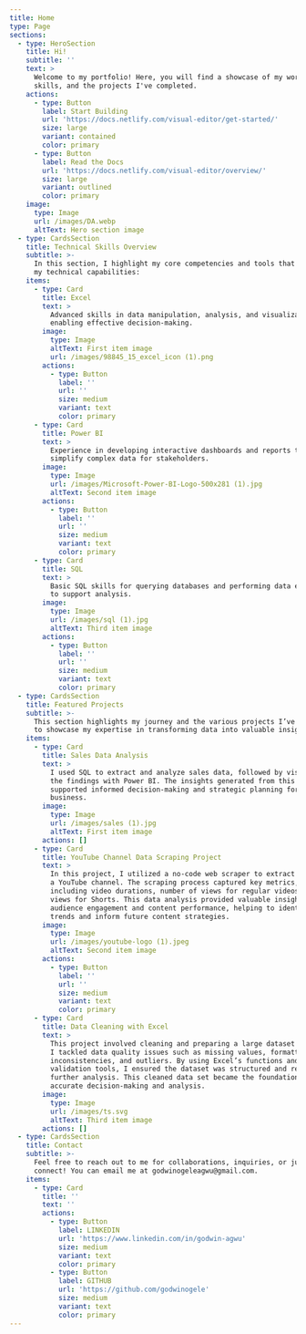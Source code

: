 ```yaml
---
title: Home
type: Page
sections:
  - type: HeroSection
    title: Hi!
    subtitle: ''
    text: >
      Welcome to my portfolio! Here, you will find a showcase of my work,
      skills, and the projects I've completed.
    actions:
      - type: Button
        label: Start Building
        url: 'https://docs.netlify.com/visual-editor/get-started/'
        size: large
        variant: contained
        color: primary
      - type: Button
        label: Read the Docs
        url: 'https://docs.netlify.com/visual-editor/overview/'
        size: large
        variant: outlined
        color: primary
    image:
      type: Image
      url: /images/DA.webp
      altText: Hero section image
  - type: CardsSection
    title: Technical Skills Overview
    subtitle: >-
      In this section, I highlight my core competencies and tools that enhance
      my technical capabilities:
    items:
      - type: Card
        title: Excel
        text: >
          Advanced skills in data manipulation, analysis, and visualization,
          enabling effective decision-making.
        image:
          type: Image
          altText: First item image
          url: /images/98845_15_excel_icon (1).png
        actions:
          - type: Button
            label: ''
            url: ''
            size: medium
            variant: text
            color: primary
      - type: Card
        title: Power BI
        text: >
          Experience in developing interactive dashboards and reports that
          simplify complex data for stakeholders.
        image:
          type: Image
          url: /images/Microsoft-Power-BI-Logo-500x281 (1).jpg
          altText: Second item image
        actions:
          - type: Button
            label: ''
            url: ''
            size: medium
            variant: text
            color: primary
      - type: Card
        title: SQL
        text: >
          Basic SQL skills for querying databases and performing data extraction
          to support analysis.
        image:
          type: Image
          url: /images/sql (1).jpg
          altText: Third item image
        actions:
          - type: Button
            label: ''
            url: ''
            size: medium
            variant: text
            color: primary
  - type: CardsSection
    title: Featured Projects
    subtitle: >-
      This section highlights my journey and the various projects I’ve worked on
      to showcase my expertise in transforming data into valuable insights.
    items:
      - type: Card
        title: Sales Data Analysis
        text: >
          I used SQL to extract and analyze sales data, followed by visualizing
          the findings with Power BI. The insights generated from this analysis
          supported informed decision-making and strategic planning for the
          business.
        image:
          type: Image
          url: /images/sales (1).jpg
          altText: First item image
        actions: []
      - type: Card
        title: YouTube Channel Data Scraping Project
        text: >
          In this project, I utilized a no-code web scraper to extract data from
          a YouTube channel. The scraping process captured key metrics,
          including video durations, number of views for regular videos, and
          views for Shorts. This data analysis provided valuable insights into
          audience engagement and content performance, helping to identify
          trends and inform future content strategies.
        image:
          type: Image
          url: /images/youtube-logo (1).jpeg
          altText: Second item image
        actions:
          - type: Button
            label: ''
            url: ''
            size: medium
            variant: text
            color: primary
      - type: Card
        title: Data Cleaning with Excel
        text: >
          This project involved cleaning and preparing a large dataset in Excel.
          I tackled data quality issues such as missing values, formatting
          inconsistencies, and outliers. By using Excel’s functions and data
          validation tools, I ensured the dataset was structured and ready for
          further analysis. This cleaned data set became the foundation for
          accurate decision-making and analysis.
        image:
          type: Image
          url: /images/ts.svg
          altText: Third item image
        actions: []
  - type: CardsSection
    title: Contact
    subtitle: >-
      Feel free to reach out to me for collaborations, inquiries, or just to
      connect! You can email me at godwinogeleagwu@gmail.com.
    items:
      - type: Card
        title: ''
        text: ''
        actions:
          - type: Button
            label: LINKEDIN
            url: 'https://www.linkedin.com/in/godwin-agwu'
            size: medium
            variant: text
            color: primary
          - type: Button
            label: GITHUB
            url: 'https://github.com/godwinogele'
            size: medium
            variant: text
            color: primary
---
```


